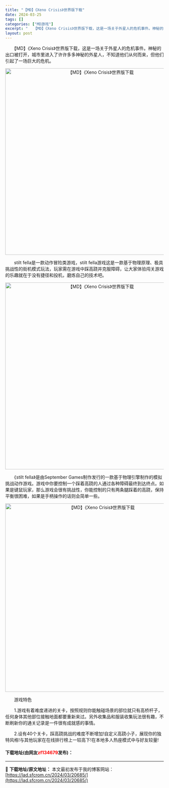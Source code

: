 ```yaml
---
title: "【MD】《Xeno Crisis》世界版下载"
date: 2024-03-25
tags: []
categories: ["MD游戏"]
excerpt: "　　【MD】《Xeno Crisis》世界版下载，这是一场关于外星人的危机事件。神秘的出口被打开，城市里进入了许许多多神秘的外星人，不知道他们从何而来，但他们引起了一场巨大的危机。 　　stilt fella是一款动作冒险类游戏，stilt fella游戏这是一款基于物理原理、极具挑战性的街机模式玩&hellip;"
layout: post
---
```


 <p>　　【MD】《Xeno Crisis》世界版下载，这是一场关于外星人的危机事件。神秘的出口被打开，城市里进入了许许多多神秘的外星人，不知道他们从何而来，但他们引起了一场巨大的危机。</p> <p align="center"><img align="" border="0" src="https://lad.sfcrom.cn/wp-content/uploads/2024/03/20240325_660117181ab7c.png" width="592" alt="【MD】《Xeno Crisis》世界版下载" /></p> <p>　　stilt fella是一款动作冒险类游戏，stilt fella游戏这是一款基于物理原理、极具挑战性的街机模式玩法，玩家需在游戏中踩高跷并克服障碍，让大家体验闯关游戏的乐趣就在于没有捷径和投机，磨炼自己的技术吧。</p> <p align="center"><img align="" border="0" src="https://lad.sfcrom.cn/wp-content/uploads/2024/03/20240325_66011719146fe.png" width="593" alt="【MD】《Xeno Crisis》世界版下载" /></p> <p>　　《stilt fella》是由September Games制作发行的一款基于物理引擎制作的模拟挑战动作游戏。游戏中你要控制一个踩着高跷的人通过各种障碍最终到达终点。如果是键鼠玩家，那么游戏会很有挑战性，你能控制的只有两条腿踩着的高跷，保持平衡很困难，如果是手柄操作的话则会简单一些。</p> <p align="center"><img align="" border="0" src="https://lad.sfcrom.cn/wp-content/uploads/2024/03/20240325_6601171a78845.png" width="598" alt="【MD】《Xeno Crisis》世界版下载" /></p> <p>　　游戏特色</p> <p>　　1.游戏有着难度递进的关卡，按照规则你能触碰场景的部位就只有高桥杆子，任何身体其他部位接触地面都要重新来过。另外收集品和服装收集玩法很有趣，不断刷新你的通关记录是一件很有成就感的事情。</p> <p>　　2.设有40个关卡，踩高跷挑战的难度不断增加!自定义高跷小子，展现你的独特风格!与其他玩家在在线排行榜上一较高下!在本地多人热座模式中与好友较量!</p> <p><h4>下载地址(由网友<font color="red">zf134679</font>发布)：</h4></p> 

---
📖 **下载地址/原文地址：** 本文最初发布于我的博客网站：[https://lad.sfcrom.cn/2024/03/20685/](https://lad.sfcrom.cn/2024/03/20685/)
